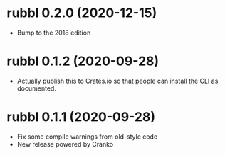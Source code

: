 # rubbl 0.2.0 (2020-12-15)

- Bump to the 2018 edition

# rubbl 0.1.2 (2020-09-28)

- Actually publish this to Crates.io so that people can install the CLI as
  documented.

# rubbl 0.1.1 (2020-09-28)

- Fix some compile warnings from old-style code
- New release powered by Cranko

